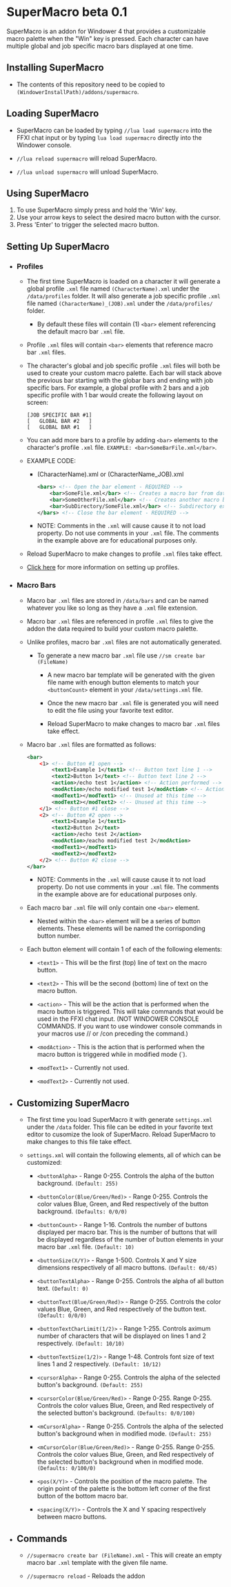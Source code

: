 # SuperMacro beta 0.1
SuperMacro is an addon for Windower 4 that provides a customizable macro palette when the "Win" key is pressed. Each character can have multiple global and job specific macro bars displayed at one time.

## Installing SuperMacro

- The contents of this repository need to be copied to `(WindowerInstallPath)/addons/supermacro`.
    
## Loading SuperMacro

 - SuperMacro can be loaded by typing `//lua load supermacro` into the FFXI chat input or by typing `lua load supermacro` directly into the Windower console.

 - `//lua reload supermacro` will reload SuperMacro.

 - `//lua unload supermacro` will unload SuperMacro.

## Using SuperMacro

1. To use SuperMacro simply press and hold the 'Win' key. 
2. Use your arrow keys to select the desired macro button with the cursor. 
3. Press 'Enter' to trigger the selected macro button.

## Setting Up SuperMacro
 - ### Profiles

    - The first time SuperMacro is loaded on a character it will generate a global profile `.xml` file named `(CharacterName).xml` under the `/data/profiles` folder. It will also generate a job specific profile `.xml` file named `(CharacterName)_(JOB).xml` under the `/data/profiles/` folder.

        - By default these files will contain (1) `<bar>` element referencing the default macro bar `.xml` file.

    - Profile `.xml` files will contain `<bar>` elements that reference macro bar `.xml` files.

    - The character's global and job specific profile `.xml` files will both be used to create your custom macro palette. Each bar will stack above the previous bar starting with the globar bars and ending with job specific bars. For example, a global profile with 2 bars and a job specific profile with 1 bar would create the following layout on screen:

        ```
        [JOB SPECIFIC BAR #1]
        [   GLOBAL BAR #2   ]
        [   GLOBAL BAR #1   ]
        ```

    - You can add more bars to a profile by adding `<bar>` elements to the character's profile `.xml` file. `EXAMPLE: <bar>SomeBarFile.xml</bar>`.

    - EXAMPLE CODE: 
        - (CharacterName).xml or (CharacterName_JOB).xml
            ```xml
            <bars> <!-- Open the bar element - REQUIRED -->
                <bar>SomeFile.xml</bar> <!-- Creates a macro bar from data in SomeFile.xml -->
                <bar>SomeOtherFile.xml</bar> <!-- Creates another macro bar using SomeOtherFile.xml -->
                <bar>SubDirectory/SomeFile.xml</bar> <!-- Subdirectory example -->
            </bars> <!-- Close the bar element - REQUIRED -->
            ```

        - NOTE: Comments in the `.xml` will cause cause it to not load property. Do not use comments in your `.xml` file. The comments in the example above are for educational purposes only.

    - Reload SuperMacro to make changes to profile `.xml` files take effect.

    - <a href='https://github.com/greasydeal/supermacro/tree/main/data/profiles'>Click here</a> for more information on setting up profiles.

- ### Macro Bars

    - Macro bar `.xml` files are stored in `/data/bars` and can be named whatever you like so long as they have a `.xml` file extension.
    
    - Macro bar `.xml` files are referenced in profile `.xml` files to give the addon the data required to build your custom macro palette.

    - Unlike profiles, macro bar `.xml` files are not automatically generated.

        - To generate a new macro bar `.xml` file use `//sm create bar (FileName)`

            - A new macro bar template will be generated with the given file name with enough button elements to match your `<buttonCount>` element in your `/data/settings.xml` file.

            - Once the new macro bar `.xml` file is generated you will need to edit the file using your favorite text editor. 

            - Reload SuperMacro to make changes to macro bar `.xml` files take effect.
    
    - Macro bar `.xml` files are formatted as follows:

        ```xml
        <bar>
            <1> <!-- Button #1 open -->
                <text1>Example 1</text1> <!-- Button text line 1 -->
                <text2>Button 1</text> <!-- Button text line 2 -->
                <action>/echo test 1</action> <!-- Action performed -->
                <modAction>/echo modified test 1</modAction> <!-- Action performed in modified mode -->
                <modText1></modText1> <!-- Unused at this time -->
                <modText2></modText2> <!-- Unused at this time -->
            </1> <!-- Button #1 close -->
            <2> <!-- Button #2 open -->
                <text1>Example 1</text1>
                <text2>Button 2</text>
                <action>/echo test 2</action>
                <modAction>/eacho modified test 2</modAction>
                <modText1></modText1>
                <modText2></modText2>
            </2> <!-- Button #2 close -->
        </bar>
        ```

        - NOTE: Comments in the `.xml` will cause cause it to not load property. Do not use comments in your `.xml` file. The comments in the example above are for educational purposes only.
    
    - Each macro bar `.xml` file will only contain one `<bar>` element. 
        
        - Nested within the `<bar>` element will be a series of button elements. These elements will be named the corrisponding button number. 

    - Each button element will contain 1 of each of the following elements:

        - `<text1>` - This will be the first (top) line of text on the macro button.

        - `<text2>` - This will be the second (bottom) line of text on the macro button. 

        - `<action>` - This will be the action that is performed when the macro button is triggered. This will take commands that would be used in the FFXI chat input. (NOT WINDOWER CONSOLE COMMANDS. If you want to use windower console commands in your macros use // or /con preceding the command.)

        - `<modAction>` - This is the action that is performed when the macro button is triggered while in modified mode (\`).

        - `<modText1>` - Currently not used.

        - `<modText2>` - Currently not used.

- ## Customizing SuperMacro

    - The first time you load SuperMacro it with generate `settings.xml` under the `/data` folder. This file can be edited in your favorite text editor to cusomize the look of SuperMacro. Reload SuperMacro to make changes to this file take effect.

    - `settings.xml` will contain the following elements, all of which can be customized:

         - `<buttonAlpha>` - Range 0-255. Controls the alpha of the button background. `(Default: 255)`

         - `<buttonColor(Blue/Green/Red)>` - Range 0-255. Controls the color values Blue, Green, and Red respectively of the button background. `(Defaults: 0/0/0)`

         - `<buttonCount>` - Range 1-16. Controls the number of buttons displayed per macro bar. This is the number of buttons that will be displayed regardless of the number of button elements in your macro bar `.xml` file. `(Default: 10)`

         - `<buttonSize(X/Y)>` - Range 1-500. Controls X and Y size dimensions respectively of all macro buttons. `(Default: 60/45)`

         - `<buttonTextAlpha>` - Range 0-255. Controls the alpha of all button text. `(Default: 0)`

        - `<buttonText(Blue/Green/Red)>` - Range 0-255. Controls the color values Blue, Green, and Red respectively of the button text. `(Default: 0/0/0)`

        - `<buttonTextCharLimit(1/2)>` - Range 1-255. Controls aximum number of characters that will be displayed on lines 1 and 2 respectively. `(Default: 10/10)`

        - `<buttonTextSize(1/2)>` - Range 1-48. Controls font size of text lines 1 and 2 respectively. `(Default: 10/12)`

        - `<cursorAlpha>` - Range 0-255. Controls the alpha of the selected button's background. `(Default: 255)`

        - `<cursorColor(Blue/Green/Red)>` - Range 0-255. Range 0-255. Controls the color values Blue, Green, and Red respectively of the selected button's background. `(Defaults: 0/0/100)`

        - `<mCursorAlpha>` - Range 0-255. Controls the alpha of the selected button's background when in modified mode. `(Default: 255)`

        - `<mCursorColor(Blue/Green/Red)>` - Range 0-255. Range 0-255. Controls the color values Blue, Green, and Red respectively of the selected button's background when in modified mode. `(Defaults: 0/100/0)`

        - `<pos(X/Y)>` - Controls the position of the macro palette. The origin point of the palette is the bottom left corner of the first button of the bottom macro bar.

        - `<spacing(X/Y)>` - Controls the X and Y spacing respectively between macro buttons.

- ## Commands

    - `//supermacro create bar (FileName).xml` - This will create an empty macro bar `.xml` template with the given file name.

    - `//supermacro reload` - Reloads the addon

